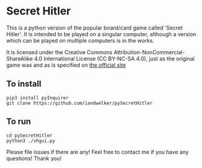 # Secret Hitler

This is a python version of the popular board/card game called 'Secret Hitler'. It is intended to be played on a singular computer, although a version which can be played on multiple computers is in the works.

It is licensed under the Creative Commons Attribution-NonCommercial-ShareAlike 4.0 International License (CC BY-NC-SA 4.0), just as the original game was and as is specified on [the official site](https://secrethitler.com)

## To install
```shell
pip3 install pyInquirer
git clone https://github.com/iandwelker/pySecretHitler
```
 
## To run
```shell
cd pySecretHitler
python3 ./shgui.py
```

Please file issues if there are any! Feel free to contact me if you have any questions! Thank you!

